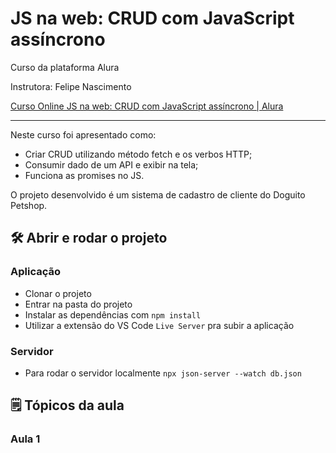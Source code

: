 # JS na web: CRUD com JavaScript assíncrono

Curso da plataforma Alura

Instrutora: Felipe Nascimento

[Curso Online JS na web: CRUD com JavaScript assíncrono | Alura](https://cursos.alura.com.br/course/javascript-crud-assincrono)

---

Neste curso foi apresentado como:

- Criar CRUD utilizando método fetch e os verbos HTTP;
- Consumir dado de um API e exibir na tela;
- Funciona as promises no JS.

O projeto desenvolvido é um sistema de cadastro de cliente do Doguito Petshop.

## 🛠️ Abrir e rodar o projeto

### Aplicação

- Clonar o projeto
- Entrar na pasta do projeto
- Instalar as dependências com `npm install`
- Utilizar a extensão do VS Code `Live Server` pra subir a aplicação
### Servidor

- Para rodar o servidor localmente `npx json-server --watch db.json`

## 🗒️ Tópicos da aula

### Aula 1
